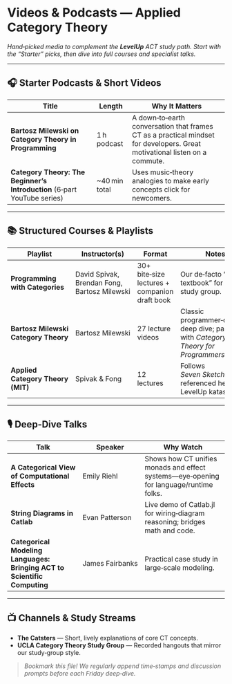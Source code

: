 # Videos & Podcasts — Applied Category Theory

*Hand‑picked media to complement the **LevelUp** ACT study path. Start with the “Starter” picks, then dive into full courses and specialist talks.*

---

## 🎧 Starter Podcasts & Short Videos

| Title                                                                    | Length         | Why It Matters                                                                                                             |
| ------------------------------------------------------------------------ | -------------- | -------------------------------------------------------------------------------------------------------------------------- |
| **Bartosz Milewski on Category Theory in Programming**                   | 1 h podcast    | A down‑to‑earth conversation that frames CT as a practical mindset for developers. Great motivational listen on a commute. |
| **Category Theory: The Beginner’s Introduction** (6‑part YouTube series) | \~40 min total | Uses music‑theory analogies to make early concepts click for newcomers.                                                    |

---

## 📚 Structured Courses & Playlists

| Playlist                             | Instructor(s)                                | Format                                        | Notes                                                                                     |
| ------------------------------------ | -------------------------------------------- | --------------------------------------------- | ----------------------------------------------------------------------------------------- |
| **Programming with Categories**      | David Spivak, Brendan Fong, Bartosz Milewski | 30+ bite‑size lectures + companion draft book | Our de‑facto “video textbook” for the study group.                                        |
| **Bartosz Milewski Category Theory** | Bartosz Milewski                             | 27 lecture videos                             | Classic programmer‑oriented deep dive; pairs well with *Category Theory for Programmers*. |
| **Applied Category Theory (MIT)**    | Spivak & Fong                                | 12 lectures                                   | Follows *Seven Sketches*; referenced heavily in LevelUp katas.                            |

---

## 🎙️ Deep‑Dive Talks

| Talk                                                                     | Speaker         | Why Watch                                                                              |
| ------------------------------------------------------------------------ | --------------- | -------------------------------------------------------------------------------------- |
| **A Categorical View of Computational Effects**                          | Emily Riehl     | Shows how CT unifies monads and effect systems—eye‑opening for language/runtime folks. |
| **String Diagrams in Catlab**                                            | Evan Patterson  | Live demo of Catlab.jl for wiring‑diagram reasoning; bridges math and code.            |
| **Categorical Modeling Languages: Bringing ACT to Scientific Computing** | James Fairbanks | Practical case study in large‑scale modeling.                                          |

---

## 📺 Channels & Study Streams

* **The Catsters** — Short, lively explanations of core CT concepts.
* **UCLA Category Theory Study Group** — Recorded hangouts that mirror our study‑group style.

> *Bookmark this file! We regularly append time‑stamps and discussion prompts before each Friday deep‑dive.*
